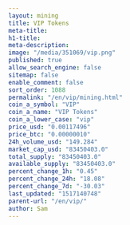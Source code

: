 ```yaml
---
layout: mining
title: VIP Tokens
meta-title: 
h1-title: 
meta-description: 
image: "/media/351069/vip.png"
published: true
allow_search_engine: false
sitemap: false
enable_comment: false
sort_order: 1088
permalink: "/en/vip/mining.html"
coin_a_symbol: "VIP"
coin_a_name: "VIP Tokens"
coin_a_lower_case: "vip"
price_usd: "0.00117496"
price_btc: "0.00000010"
24h_volume_usd: "149.284"
market_cap_usd: "83450403.0"
total_supply: "83450403.0"
available_supply: "83450403.0"
percent_change_1h: "0.45"
percent_change_24h: "18.08"
percent_change_7d: "-30.03"
last_updated: "1517140748"
parent-url: "/en/vip/"
author: Sam
---
```


